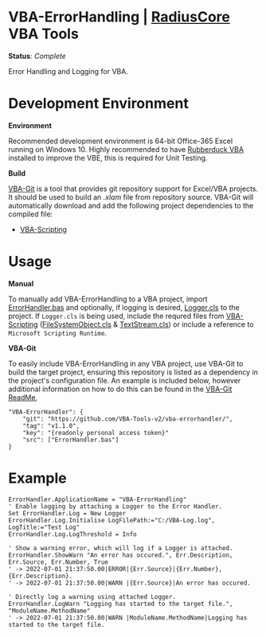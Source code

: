 # VBA-ErrorHandling | [RadiusCore](https://radiuscore.co.nz) VBA Tools

__Status__: _Complete_

Error Handling and Logging for VBA.

# Development Environment

__Environment__

Recommended development environment is 64-bit Office-365 Excel running on Windows 10. Highly recommended to have [Rubberduck VBA](https://github.com/rubberduck-vba/Rubberduck/) installed to improve the VBE, this is required for Unit Testing.

__Build__

[VBA-Git](https://github.com/VBA-Tools-v2/VBA-Git) is a tool that provides git repository support for Excel/VBA projects. It should be used to build an _.xlam_ file from repository source. VBA-Git will automatically download and add the following project dependencies to the compiled file:
- [VBA-Scripting](https://github.com/VBA-Tools-v2/VBA-Scripting)


# Usage
__Manual__

To manually add  VBA-ErrorHandling to a VBA project, import [ErrorHandler.bas](/src/vbProject/ErrorHandler.bas) and optionally, if logging is desired, [Logger.cls](/src/vbProject/Logger.cls) to the project. If `Logger.cls` is being used, include the requred files from [VBA-Scripting](https://github.com/VBA-Tools-v2/VBA-Scripting/) ([FileSystemObject.cls](https://github.com/VBA-Tools-v2/VBA-Scripting/blob/master/src/vbProject/Scripting/FileSystemObject.cls) & [TextStream.cls](https://github.com/VBA-Tools-v2/VBA-Scripting/blob/master/src/vbProject/Scripting/TextStream.cls)) or include a reference to `Microsoft Scripting Runtime`.

__VBA-Git__

To easily include VBA-ErrorHandling in any VBA project, use VBA-Git to build the target project, ensuring this repository is listed as a dependency in the project's configuration file. An example is included below, however additional information on how to do this can be found in the [VBA-Git ReadMe](https://github.com/VBA-Tools-v2/VBA-Git/blob/master/readme.md), 

```
"VBA-ErrorHandler": {
    "git": "https://github.com/VBA-Tools-v2/vba-errorhandler/",
    "tag": "v1.1.0",
    "key": "{readonly personal access token}"
    "src": ["ErrorHandler.bas"]
}
```

# Example

```VB.net
ErrorHandler.ApplicationName = "VBA-ErrorHandling"
' Enable logging by attaching a Logger to the Error Handler.
Set ErrorHandler.Log = New Logger
ErrorHandler.Log.Initialise LogFilePath:="C:/VBA-Log.log", LogTitle:="Test Log"
ErrorHandler.Log.LogThreshold = Info

' Show a warning error, which will log if a Logger is attached.
ErrorHandler.ShowWarn "An error has occured.", Err.Description, Err.Source, Err.Number, True
' -> 2022-07-01 21:37:50.00|ERROR|{Err.Source}|{Err.Number}, {Err.Description}.
' -> 2022-07-01 21:37:50.00|WARN |{Err.Source}|An error has occured.

' Directly log a warning using attached Logger.
ErrorHandler.LogWarn "Logging has started to the target file.", "ModuleName.MethodName"
' -> 2022-07-01 21:37:50.00|WARN |ModuleName.MethodName|Logging has started to the target file.
```